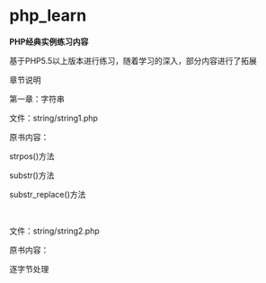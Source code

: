 # php_learn
<p><strong>PHP经典实例练习内容</strong></p>
<p>基于PHP5.5以上版本进行练习，随着学习的深入，部分内容进行了拓展</p>
<p>章节说明</p>
<p>第一章：字符串</p>
<p>文件：string/string1.php</p>
<p>原书内容：</p>
<p>     strpos()方法</p>
<p>     substr()方法</p>
<p>     substr_replace()方法</p>
<br/>
<p>文件：string/string2.php</p>
<p>原书内容：</p>
<p>     逐字节处理</p>
